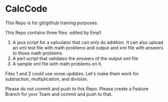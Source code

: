 # CalcCode
This Repo is for git/github training purposes.

This Repo contains three files.
edited by Emp1
1. A java script for a calculator that can only do addition. It can also upload an xml test file with math problems and output and xml file with answers to those math problems
2. A perl script that validates the answers of the output xml file
3. A sample xml file with math problems on it.

Files 1 and 2 could use some updates. Let's make them work for subtraction, multiplication, and division.



Please do not commit and push to this Repo. Please create a Feature Branch for your Team and commit and push to that. 
